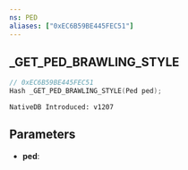 ```yaml
---
ns: PED
aliases: ["0xEC6B59BE445FEC51"]
---
```

## _GET_PED_BRAWLING_STYLE

```c
// 0xEC6B59BE445FEC51
Hash _GET_PED_BRAWLING_STYLE(Ped ped);
```

```
NativeDB Introduced: v1207
```

## Parameters
* **ped**:
